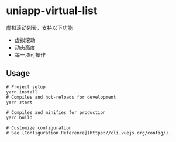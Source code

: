 # uniapp-virtual-list

虚拟滚动列表，支持以下功能

- 虚拟滚动
- 动态高度
- 每一项可操作


## Usage

```shell
# Project setup
yarn install
# Compiles and hot-reloads for development
yarn start

# Compiles and minifies for production
yarn build

# Customize configuration
# See [Configuration Reference](https://cli.vuejs.org/config/).
```
